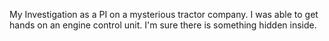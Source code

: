 My Investigation as a PI on a mysterious tractor company. I was able to get hands on an engine control unit. I'm sure there is something hidden inside.
